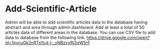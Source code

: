 # Add-Scientific-Article
Admin will be able to add scientific articles data to the database having abstract and area through admin dashboard. Add at least a total of 50 articles data of different areas in the database. You can use CSV file to add data to database from the following link. https://drive.google.com/open?id=1pvcuGk2nRTsYcd-l-_yNBzvvRj2qW5rF
